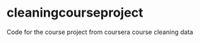 cleaningcourseproject
=====================

Code for the course project from coursera course cleaning data
